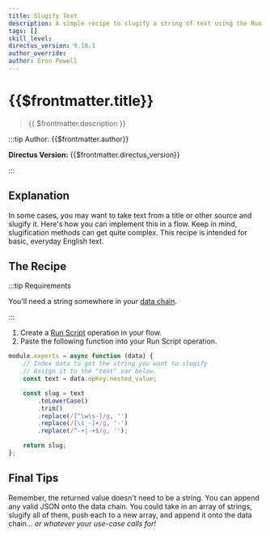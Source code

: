 ```yaml
---
title: Slugify Text
description: A simple recipe to slugify a string of text using the Run Script operation.
tags: []
skill_level:
directus_version: 9.18.1
author_override:
author: Eron Powell
---
```


# {{$frontmatter.title}}

> {{ $frontmatter.description }}

:::tip Author: {{$frontmatter.author}}

<!-- **Skill Level:** {{$frontmatter.skill_level}}\ -->

**Directus Version:** {{$frontmatter.directus_version}}

<!-- **Tags:** {{$frontmatter.tags.join(", ")}} -->

:::

## Explanation

In some cases, you may want to take text from a title or other source and slugify it. Here's how you can implement this
in a flow. Keep in mind, slugification methods can get quite complex. This recipe is intended for basic, everyday
English text.

## The Recipe

:::tip Requirements

You'll need a string somewhere in your [data chain](/configuration/flows.md#data-chains).

:::

1. Create a [Run Script](/configuration/flows/operations.md#run-script) operation in your flow.
2. Paste the following function into your Run Script operation.

```js
module.exports = async function (data) {
	// Index data to get the string you want to slugify
	// Assign it to the "text" var below.
	const text = data.opKey.nested_value;

	const slug = text
		.toLowerCase()
		.trim()
		.replace(/[^\w\s-]/g, '')
		.replace(/[\s_-]+/g, '-')
		.replace(/^-+|-+$/g, '');

	return slug;
};
```

## Final Tips

Remember, the returned value doesn't need to be a string. You can append any valid JSON onto the data chain. You could
take in an array of strings, slugify all of them, push each to a new array, and append it onto the data chain... _or
whatever your use-case calls for!_
